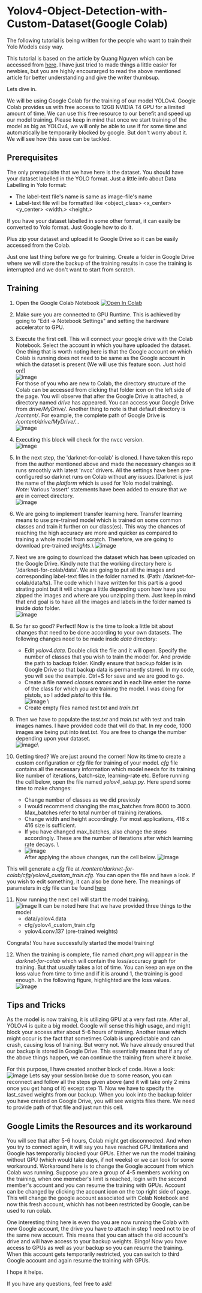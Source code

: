 # Yolov4-Object-Detection-with-Custom-Dataset(Google Colab)

The following tutorial is being written for the people who want to train their Yolo Models easy way. 

This tutorial is based on the article by Quang Nguyen which can be accessed from [here](https://towardsdatascience.com/yolov4-in-google-colab-train-your-custom-dataset-traffic-signs-with-ease-3243ca91c81d). I have just tried to made things a little easier for newbies, but you are highly encourarged to read the above mentioned article for better understanding and give the writer thumbsup. 

Lets dive in.

We will be using Google Colab for the training of our model YOLOv4. Google Colab provides us with free access to 12GB NVIDIA T4 GPU for a limited amount of time. We can use this free resource to our benefit and speed up our model training. Please keep in mind that once we start training of the model as big as YOLOv4, we will only be able to use if for some time and automatically be temporarily blocked by google. But don't worry about it. We will see how this issue can be tackled. 

## Prerequisites
The only prerequisite that we have here is the dataset. You should have your dataset labelled in the YOLO format. Just a little info about Data Labelling in Yolo format:
* The label-text file's name is same as image-file's name
* Label-text file will be formatted like <object_class> <x_center> <y_center> <width.> <height.>

If you have your dataset labelled in some other format, it can easily be converted to Yolo format. Just Google how to do it.

Plus zip your dataset and upload it to Google Drive so it can be easily accessed from the Colab.

Just one last thing before we go for training. Create a folder in Google Drive where we will store the backup of the training results in case the training is interrupted and we don't want to start from scratch. 

## Training
1. Open the Google Colab Notebook [![Open In Colab](https://colab.research.google.com/assets/colab-badge.svg)](https://colab.research.google.com/github/anasali0006/Tutorial-Yolov4-Object-Detection-with-Custom-Dataset/blob/main/Yolov4_training.ipynb)

2. Make sure you are connected to GPU Runtime. This is achieved by going to "Edit -> Notebook Settings" and setting the hardware accelerator to GPU. 

3. Execute the first cell. This will connect your google drive with the Colab Notebook. Select the account in which you have uploaded the dataset. One thing that is worth noting here is that the Google account on which Colab is running does not need to be same as the Google account in which the dataset is present (We will use this feature soon. Just hold on!)\
![image](https://user-images.githubusercontent.com/61320147/115934317-31b0d480-a4aa-11eb-9f47-dfb219dfaccc.png)\
For those of you who are new to Colab, the directory structure of the Colab can be accessed from clicking that folder icon on the left side of the page. You will observe that after the Google Drive is attached, a directory named *drive* has appeared. You can access your Google Drive from *drive/MyDrive/*. Another thing to note is that default directory is */content/*. For example, the complete path of Google Drive is */content/drive/MyDrive/...* \
![image](https://user-images.githubusercontent.com/61320147/115941407-ad1c8100-a4be-11eb-9937-6949ee5f59b2.png)

4. Executing this block will check for the nvcc version. \
![image](https://user-images.githubusercontent.com/61320147/115937208-c0c0eb00-a4b0-11eb-9db4-c286b66c8d0f.png)

5. In the next step, the 'darknet-for-colab' is cloned. I have taken this repo from the author mentioned above and made the necessary changes so it runs smoothly with latest 'nvcc' drivers. All the settings have been pre-configured so darknet runs on Colab without any issues.(Darknet is just the name of the *platform* which is used for Yolo model training). \
        *Note*: Various 'assert' statements have been added to ensure that we are in correct directory. \
        ![image](https://user-images.githubusercontent.com/61320147/115938376-db489380-a4b3-11eb-984c-38408e1b3881.png)

6. We are going to implement transfer learning here. Transfer learning means to use pre-trained model which is trained on some common classes and train it further on our class(es). This way the chances of reaching the high accuracy are more and quicker as compared to training a whole model from scratch. Therefore, we are going to download pre-trained *weights*.\ 
![image](https://user-images.githubusercontent.com/61320147/115938342-ba803e00-a4b3-11eb-9440-a306730603a1.png)

7. Next we are going to download the dataset which has been uploaded on the Google Drive. Kindly note that the working directory here is '/darknet-for-colab/data'. We are going to put all the images and corresponding label-text files in the folder named *ts*. (Path: /darknet-for-colab/data/ts).
The code which I have written for this part is a good strating point but it will change a little depending upon how have you zipped the images and where are you unzipping them. Just keep in mind that end goal is to have all the images and labels in the folder named *ts* inside *data* folder. \
![image](https://user-images.githubusercontent.com/61320147/115940626-b22c0100-a4bb-11eb-919d-5eb4fcab7568.png)


8. So far so good? Perfect! Now is the time to look a little bit about changes that need to be done according to your own datasets. The following changes need to be made insde *data* directory:
    * Edit *yolov4.data*. Double click the file and it will open. Specify the number of classes that you wish to train the model for. And provide the path to backup folder. Kindly ensure that backup folder is in Google Drive so that backup data is permanently stored. In my code, you will see the example. Ctrl+S for save and we are good to go.
    * Create a file named *classes.names* and in each line enter the name of the class for which you are training the model. I was doing for pistols, so I added *pistol* to this file. \
       ![image](https://user-images.githubusercontent.com/61320147/115941857-bdcdf680-a4c0-11eb-8b18-28fc6cc7b1dc.png) \
    * Create empty files named *test.txt* and *train.txt*

9. Then we have to populate the *test.txt* and *train.txt* with test and train images names. I have provided code that will do that. In my code, 1000 images are being put into *test.txt*. You are free to change the number depending upon your dataset. \
![image](https://user-images.githubusercontent.com/61320147/115941985-3a60d500-a4c1-11eb-9298-eb96f6889ca7.png)\

10. Getting tired? We are just around the corner! Now its time to create a custom configuration or *cfg* file for training of your model. *cfg* file contains all the necessary information which model needs for its training like number of iterations, batch-size, learning-rate etc. Before running the cell below, open the file named *yolov4_setup.py*. Here spend some time to make changes:
       * Change number of classes as we did previosly
       * I would recommend changing the max_batches from 8000 to 3000. Max_batches refer to total number of training iterations. 
       * Change width and height accordingly. For most applications, 416 x 416 size is sufficient. 
       * If you have changed max_batches, also change the *steps* accordingly. These are the number of iterations after which learning rate decays. \
       * ![image](https://user-images.githubusercontent.com/61320147/115942294-f373df00-a4c2-11eb-9402-4628e116e7a7.png) \
After applying the above changes, run the cell below. 
![image](https://user-images.githubusercontent.com/61320147/115942138-25d10c80-a4c2-11eb-8f8e-c28d2dc34461.png)

This will generate a *cfg* file at */content/darknet-for-colab/cfg/yolov4_custom_train.cfg*. You can open the file and have a look. If you wish to edit something, it can also be done here. The meanings of parameters in *cfg* file can be found [here](https://github.com/AlexeyAB/darknet/wiki/CFG-Parameters-in-the-%5Bnet%5D-section)

11. Now running the next cell will start the model training. \
![image](https://user-images.githubusercontent.com/61320147/115942420-a80e0080-a4c3-11eb-9bc4-4681991b1aa8.png)
It can be noted here that we have provided three things to the model
       * data/yolov4.data 
       * cfg/yolov4_custom_train.cfg 
       * yolov4.conv.137 (pre-trained weights)
 
Congrats! You have successfully started the model training!

12. When the training is complete, file named *chart.png* will appear in the *darknet-for-colab* which will contain the loss/accuracy graph for training. But that usually takes a lot of time. You can keep an eye on the loss value from time to time and if it is around 1, the training is good enough. In the following figure, highlighted are the loss values. \
![image](https://user-images.githubusercontent.com/61320147/115942752-30d96c00-a4c5-11eb-8f87-1c5c0dd1c54d.png)


## Tips and Tricks
As the model is now training, it is utilizing GPU at a very fast rate. After all, YOLOv4 is quite a big model. Google will sense this high usage, and might block your access after about 5-6 hours of training. Another issue which might occur is the fact that sometimes Colab is unpredictable and can crash, causing loss of training. But worry not. We have already ensured that our backup is stored in Google Drive. This essentially means that if any of the above things happen, we can continue the training from where it broke.

For this purpose, I have created another block of code. Have a look: \
![image](https://user-images.githubusercontent.com/61320147/115942799-5ebeb080-a4c5-11eb-9f54-b22e48f9a93a.png)
Lets say your session broke due to some reason, you can reconnect and follow all the steps given above (and it will take only 2 mins once you get hang of it) except step 11. Now we have to specify the last_saved weights from our backup. When you look into the backup folder you have created on Google Drive, you will see weights files there. We need to provide path of that file and just run this cell. 

## Google Limits the Resources and its workaround
You will see that after 5-6 hours, Colab might get disconnected. And when you try to connect again, it will say you have reached GPU limitations and Google has temporarily blocked your GPUs. Either we run the model training without GPU (which would take days, if not weeks) or we can look for some workaround. Workaround here is to change the Google account from which Colab was running. Suppose you are a group of 4-5 members working on the training, when one memeber's limit is reached, login with the second member's account and you can resume the training with GPUs. Account can be changed by clicking the account icon on the top right side of page. This will change the google account associated with Colab Notebook and now this fresh account, whichh has not been restricted by Google, can be used to run colab.

One interesting thing here is even tho you are now running the Colab with new Google account, the drive you have to attach in step 1 need not to be of the same new account. This means that you can attach the old account's drive and will have access to your backup weights. Bingo! Now you have access to GPUs as well as your backup so you can resume the training. When this account gets temporarily restricted, you can switch to third Google account and again resume the training with GPUs. 

I hope it helps. 

If you have any questions, feel free to ask! 
     







